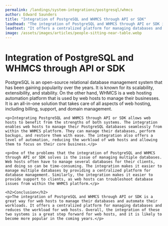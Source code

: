 ```yaml
---
permalink: /landings/system-integrations/postgresql/whmcs
author: Edward Saunders
title: "Integration of PostgreSQL and WHMCS through API or SDK"
leadhead: "The integration of PostgreSQL and WHMCS through API or SDK is a great way for web hosts to manage their databases and automate their workloads"
leadtext: "It offers a centralized platform for managing databases and reduces the workload for web hosts. Overall, the integration of these two systems is a great step forward for web hosts, and it is likely to become more popular in the coming years."
image: /assets/images/articles/people-sitting-near-table.webp
---
```

<div class="arttext">	<h1>Integration of PostgreSQL and WHMCS through API or SDK</h1>
	<p>PostgreSQL is an open-source relational database management system that has been gaining popularity over the years. It is known for its scalability, extensibility, and stability. On the other hand, WHMCS is a web hosting automation platform that is used by web hosts to manage their businesses. It is an all-in-one solution that takes care of all aspects of web hosting, including billing, support, and domain management.</p>

	<p>Integrating PostgreSQL and WHMCS through API or SDK allows web hosts to benefit from the strengths of both systems. The integration enables web hosts to manage their PostgreSQL databases seamlessly from within the WHMCS platform. They can manage their databases, perform backups, and restore them with ease. The integration also offers a level of automation, reducing the workload of web hosts and allowing them to focus on their core business.</p>

	<p>One of the problems that the integration of PostgreSQL and WHMCS through API or SDK solves is the issue of managing multiple databases. Web hosts often have to manage several databases for their clients, and doing so can be time-consuming. The integration makes it easier to manage multiple databases by providing a centralized platform for database management. Similarly, the integration makes it easier to provide support to clients, as web hosts can troubleshoot database issues from within the WHMCS platform.</p>

	<h2>Conclusion</h2>
	<p>The integration of PostgreSQL and WHMCS through API or SDK is a great way for web hosts to manage their databases and automate their workloads. It offers a centralized platform for managing databases and reduces the workload for web hosts. Overall, the integration of these two systems is a great step forward for web hosts, and it is likely to become more popular in the coming years.</p>
</div>